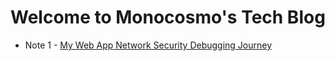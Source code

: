 # Welcome to Monocosmo's Tech Blog

* Note 1 - [My Web App Network Security Debugging Journey](./notes/notes-1/README.md)
